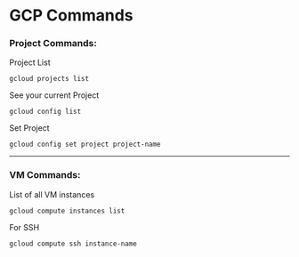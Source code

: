 # GCP Commands

### Project Commands:
Project List
```
gcloud projects list
```

See your current Project
```
gcloud config list
```

Set Project
```
gcloud config set project project-name
```
---
### VM Commands:
List of all VM instances
```
gcloud compute instances list
```

For SSH
```
gcloud compute ssh instance-name
```
